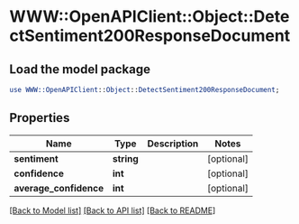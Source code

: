 # WWW::OpenAPIClient::Object::DetectSentiment200ResponseDocument

## Load the model package
```perl
use WWW::OpenAPIClient::Object::DetectSentiment200ResponseDocument;
```

## Properties
Name | Type | Description | Notes
------------ | ------------- | ------------- | -------------
**sentiment** | **string** |  | [optional] 
**confidence** | **int** |  | [optional] 
**average_confidence** | **int** |  | [optional] 

[[Back to Model list]](../README.md#documentation-for-models) [[Back to API list]](../README.md#documentation-for-api-endpoints) [[Back to README]](../README.md)


